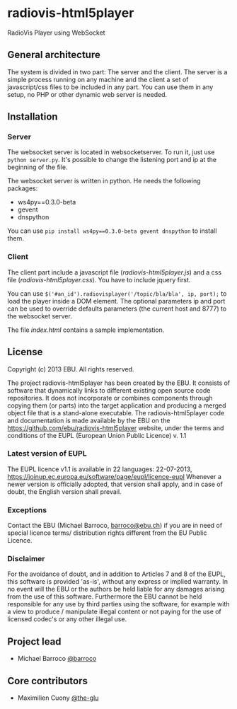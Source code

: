 radiovis-html5player
====================

RadioVis Player using WebSocket

## General architecture

The system is divided in two part: The server and the client. The server is a simple process running on any machine and the client a set of javascript/css files to be included in any part. You can use them in any setup, no PHP or other dynamic web server is needed.

## Installation

### Server

The websocket server is located in websocketserver. To run it, just use `python server.py`. It's possible to change the listening port and ip at the beginning of the file.

The websocket server is written in python. He needs the following packages:

* ws4py==0.3.0-beta
* gevent
* dnspython

You can use `pip install ws4py==0.3.0-beta gevent dnspython` to install them.

### Client

The client part include a javascript file (_radiovis-html5player.js_) and a css file (_radiovis-html5player.css_). You have to include jquery first.

You can use `$('#an_id').radiovisplayer('/topic/bla/bla', ip, port);` to load the player inside a DOM element. The optional parameters ip and port can be used to override defaults parameters (the current host and 8777) to the websocket server.

The file _index.html_ contains a sample implementation.

## License

Copyright (c) 2013 EBU. All rights reserved.

The project radiovis-html5player has been created by the EBU. It consists of software that dynamically links to different existing open source code repositories. It does not incorporate or combines components through copying them (or parts) into the target application and producing a merged object file that is a stand-alone executable. The radiovis-html5player code and documentation is made available by the EBU on the https://github.com/ebu/radiovis-html5player website, under the terms and conditions of the EUPL (European Union Public Licence) v. 1.1

### Latest version of EUPL

The EUPL licence v1.1 is available in 22 languages: 22-07-2013, https://joinup.ec.europa.eu/software/page/eupl/licence-eupl
Whenever a newer version is officially adopted, that version shall apply, and in case of doubt, the English version shall prevail.

### Exceptions

Contact the EBU (Michael Barroco, barroco@ebu.ch) if you are in need of special licence terms/ distribution rights different from the EU Public Licence.

### Disclaimer

For the avoidance of doubt, and in addition to Articles 7 and 8 of the EUPL, this software is provided 'as-is', without any express or implied warranty. In no event will the EBU or the authors be held liable for any damages arising from the use of this software. Furthermore the EBU cannot be held responsible for any use by third parties using the software, for example with a view to produce / manipulate illegal content or not paying for the use of licensed codec's or any other illegal use.

## Project lead

* Michael Barroco [@barroco](https://github.com/barroco)

## Core contributors

* Maximilien Cuony [@the-glu](https://github.com/the-glu)